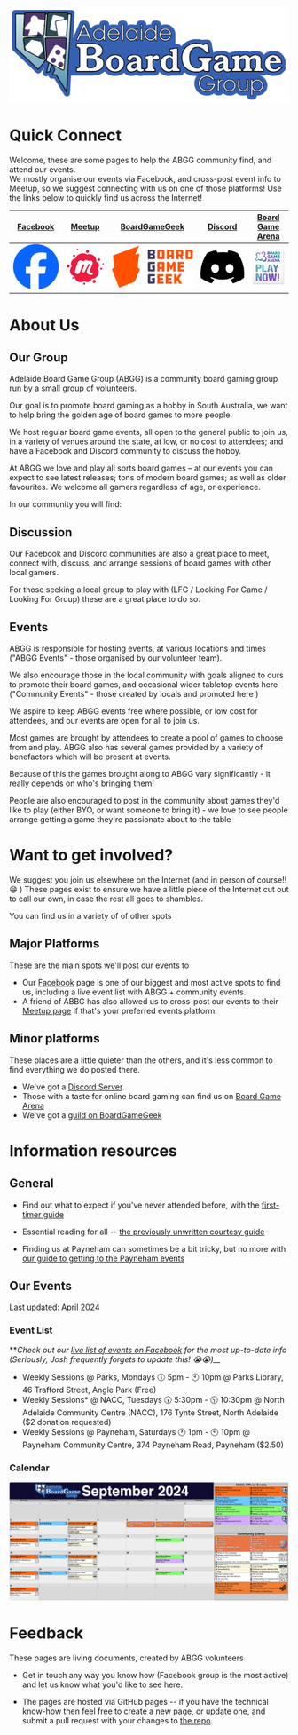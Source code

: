 ![ABGG Logo](ABGG_Logo.png)

# Quick Connect

Welcome, these are some pages to help the ABGG community find, and attend our events.  
We mostly organise our events via Facebook, and cross-post event info to Meetup, so we suggest connecting with us on one of those platforms!
Use the links below to quickly find us across the Internet!

| [Facebook](https://facebook.com/groups/abgg2013)                         | [Meetup](https://www.meetup.com/en-AU/adelaide-board-games-meetup/)                             | [BoardGameGeek](https://boardgamegeek.com/guild/331)                            | [Discord](https://discord.com/invite/cexhQBX)                              | [Board Game Arena](https://boardgamearena.com/group?id=3460147)                          |
| ------------------------------------------------------------------------ | ----------------------------------------------------------------------------------------------- | ------------------------------------------------------------------------------- | -------------------------------------------------------------------------- | ---------------------------------------------------------------------------------------- |
| [![Facebook](/images/logo-fb.png)](https://facebook.com/groups/abgg2013) | [![Meetup](/images/logo-meetup.png)](https://www.meetup.com/en-AU/adelaide-board-games-meetup/) | [![Board Game Geek](/images/logo-bgg.svg)](https://boardgamegeek.com/guild/331) | [![Discord](/images/logo-discord.svg)](https://discord.com/invite/cexhQBX) | [![Board Game Arena](/images/logo-bga.png)](https://boardgamearena.com/group?id=3460147) |

# About Us

## Our Group

Adelaide Board Game Group (ABGG) is a community board gaming group run by a small group of volunteers.

Our goal is to promote board gaming as a hobby in South Australia, we want to help bring the golden age of board games to more people.

We host regular board game events, all open to the general public to join us, in a variety of venues around the state, at low, or no cost to attendees; and have a Facebook and Discord community to discuss the hobby.

At ABGG we love and play all sorts board games – at our events you can expect to see latest releases; tons of modern board games; as well as older favourites. We welcome all gamers regardless of age, or experience.

In our community you will find:

## Discussion

Our Facebook and Discord communities are also a great place to meet, connect with, discuss, and arrange sessions of board games with other local gamers.

For those seeking a local group to play with (LFG / Looking For Game / Looking For Group) these are a great place to do so.

## Events

ABGG is responsible for hosting events, at various locations and times ("ABGG Events" - those organised by our volunteer team).

We also encourage those in the local community with goals aligned to ours to promote their board games, and occasional wider tabletop events here ("Community Events" - those created by locals and promoted here )

We aspire to keep ABGG events free where possible, or low cost for attendees, and our events are open for all to join us.

Most games are brought by attendees to create a pool of games to choose from and play. ABGG also has several games provided by a variety of benefactors which will be present at events.

Because of this the games brought along to ABGG vary significantly - it really depends on who's bringing them!

People are also encouraged to post in the community about games they'd like to play (either BYO, or want someone to bring it) - we love to see people arrange getting a game they're passionate about to the table

# Want to get involved?

We suggest you join us elsewhere on the Internet (and in person of course!! 😁 )
These pages exist to ensure we have a little piece of the Internet cut out to call our own, in case the rest all goes to shambles.

You can find us in a variety of of other spots

## Major Platforms

These are the main spots we'll post our events to

- Our [Facebook](https://facebook.com/groups/abgg2013) page is one of our biggest and most active spots to find us, including a live event list with ABGG + community events.
- A friend of ABBG has also allowed us to cross-post our events to their [Meetup page](https://www.meetup.com/en-AU/adelaide-board-games-meetup/) if that's your preferred events platform.

## Minor platforms

These places are a little quieter than the others, and it's less common to find everything we do posted there.

- We've got a [Discord Server](https://discord.com/invite/cexhQBX).
- Those with a taste for online board gaming can find us on [Board Game Arena](https://boardgamearena.com/group?id=3460147)
- We've got a [guild on BoardGameGeek](https://boardgamegeek.com/guild/331)

# Information resources

## General

- Find out what to expect if you've never attended before, with the [first-timer guide](guides/firsttime.md)

- Essential reading for all -- [the previously unwritten courtesy guide](guides/courtesy.md)

- Finding us at Payneham can sometimes be a bit tricky, but no more with [our guide to getting to the Payneham events](guides/location-payneham.md)

## Our Events

Last updated: April 2024

### Event List

***Check out our [live list of events on Facebook](https://www.facebook.com/groups/abgg2013/events) for the most up-to-date info (Seriously, Josh frequently forgets to update this! *😭😭)\_\_**

- Weekly Sessions @ Parks, Mondays 🕔 5pm - 🕙 10pm @ Parks Library, 46 Trafford Street, Angle Park (Free)
- Weekly Sessions\* @ NACC, Tuesdays 🕠 5:30pm - 🕥 10:30pm @ North Adelaide Community Centre (NACC), 176 Tynte Street, North Adelaide ($2 donation requested)
- Weekly Sessions @ Payneham, Saturdays 🕐 1pm - 🕙 10pm @ Payneham Community Centre, 374 Payneham Road, Payneham ($2.50)

### Calendar

![ABGG Calendar for September 2024](/images/ABGG-cal-2024-09.png)

# Feedback

These pages are living documents, created by ABGG volunteers

- Get in touch any way you know how (Facebook group is the most active) and let us know what you'd like to see here.

- The pages are hosted via GitHub pages -- if you have the technical know-how then feel free to create a new page, or update one, and submit a pull request with your changes to [the repo](https://github.com/Dislexsick/ABGG).

